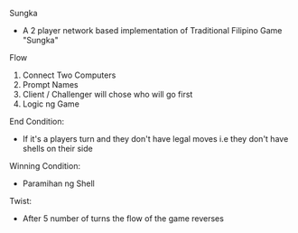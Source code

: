 Sungka
- A 2 player network based implementation of Traditional Filipino Game "Sungka"

Flow
1. Connect Two Computers
2. Prompt Names
3. Client / Challenger will chose who will go first
4. Logic ng Game

End Condition:
- If it's a players turn and they don't have legal moves i.e they don't have shells on their side

Winning Condition:
- Paramihan ng Shell

Twist:
- After 5 number of turns the flow of the game reverses

